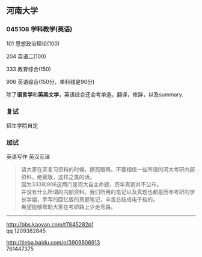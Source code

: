 ## 河南大学

### 045108 学科教学(英语)
101 思想政治理论(100)

204 英语二(100)

333 教育综合(150)

906 英语综合(150分，单科线是90分)

除了**语言学**和**英美文学**，英语综合还会考单选，翻译，修辞，以及summary.


### 复试

招生学院自定

### 加试

英语写作
英汉互译


> 请大家在买复习资料的时候，擦亮眼睛。不要相信一些所谓的河大考研内部资料，绝密版，这样之类的话。  
> 因为333和906这两门是河大自主命题，历年真题并不公布。  
> 并没有什么所谓的内部资料，我们所用的笔记以及真题也都是历年考研的学长学姐，手写的回忆版的真题笔记，辛苦总结成电子档的。  
> 希望能够帮助大家在考研路上少走弯路。

---
http://bbs.kaoyan.com/t7845282p1  
qq 1209382845


http://tieba.baidu.com/p/3909806913  
761447375